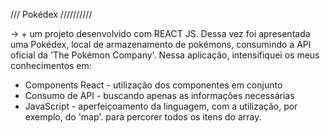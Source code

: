 /// Pokédex //////////

-> + um projeto desenvolvido com REACT JS. Dessa vez
 foi apresentada uma Pokédex, local de armazenamento
 de pokémons, consumindo a API oficial da 'The Pokémon
 Company'. Nessa aplicação, intensifiquei os meus
 conhecimentos em:

- Components React - utilização dos componentes em conjunto
- Consumo de API - buscando apenas as informações necessárias
- JavaScript - aperfeiçoamento da linguagem, com a utilização,
por exemplo, do 'map'. para percorer todos os itens do array.